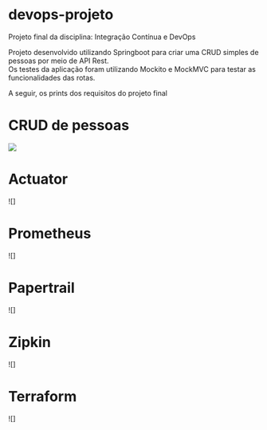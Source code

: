 # devops-projeto
Projeto final da disciplina: Integração Contínua e DevOps  
  
Projeto desenvolvido utilizando Springboot para criar uma CRUD simples de pessoas por meio de API Rest.  
Os testes da aplicação foram utilizando Mockito e MockMVC para testar as funcionalidades das rotas.

A seguir, os prints dos requisitos do projeto final

# CRUD de pessoas
![](devops-projeto/imagens/postman.jpg)

# Actuator
![]

# Prometheus
![]

# Papertrail
![]

# Zipkin
![]

# Terraform
![]
